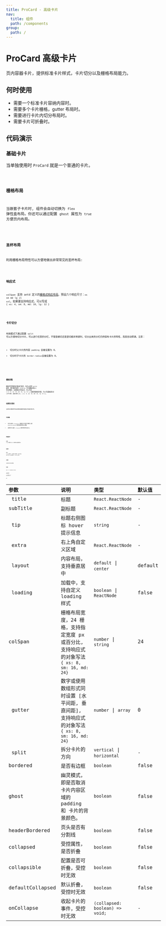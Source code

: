 ```yaml
---
title: ProCard - 高级卡片
nav:
  title: 组件
  path: /components
group:
  path: /
---
```


# ProCard 高级卡片

页内容器卡片，提供标准卡片样式，卡片切分以及栅格布局能力。

## 何时使用

- 需要一个标准卡片容纳内容时。
- 需要多个卡片栅格，gutter 布局时。
- 需要进行卡片内切分布局时。
- 需要卡片可折叠时。

## 代码演示

### 基础卡片

当单独使用时 `ProCard` 就是一个普通的卡片。

<code src="./demos/basic.tsx" background="#f0f2f5" />

### 栅格布局

当嵌套子卡片时, 组件会自动切换为 `flex` 弹性盒布局。你还可以通过配置 `ghost` 属性为 `true` 方便页内布局。

 <code src="./demos/colspan.tsx"  background="#f0f2f5" />

### 圣杯布局

利用栅格布局特性可以方便地做出非常常见的圣杯布局:

<code src="./demos/holygrail.tsx" background="#f0f2f5"/>

### 响应式

`colSpan` 支持 antd 定义的[栅格式响应布局](https://ant.design/components/grid-cn/#components-grid-demo-responsive)。预设六个响应尺寸：`xs` `sm` `md` `lg` `xl` `xxl`。如果要支持响应式，可以写成 `{ xs: 4, sm: 8, md: 10, lg: 12 }`

<code src="./demos/responsive.tsx"  background="#f0f2f5" />

### 卡片切分

布局模式下通过配置 `split` 可以方便地切分卡片，可以进行任意的分栏，不管是横切还是竖切都非常便利，切分出来的分栏仍然保有卡片的特性，高度自动撑满。注意：

- 切分时父卡片的内容 `padding` 会被设置为 0。
- 切分时子卡片的 `border-radius`会被设置为 0。

<code src="./demos/split2.tsx" background="#f0f2f5"/>

<code src="./demos/split23.tsx" background="#f0f2f5"/>

<code src="./demos/split.tsx" background="#f0f2f5"/>

### 栅格间隔

栅格常常需要和间隔进行配合，你可以使用 `gutter` 属性，我们推荐使用 `(16+8n)px` 作为栅格间隔(n 是自然数)，如果要支持响应式，可以写成 `{ xs: 8, sm: 16, md: 24, lg: 32 }`。如果需要垂直间距，可以写成数组形式 `[水平间距, 垂直间距][16, { xs: 8, sm: 16, md: 24, lg: 32 }]`。

<code src="./demos/gutter.tsx" background="#f0f2f5" />

### 标题带分割线

当添加分隔线时会自动增加标题的高度与内容区域分开。

<code src="./demos/headerBordered.tsx" background="#f0f2f5" />

### 可折叠

- 你可以使用 `collapsible` 来配置卡片是否可折叠，通过 `defaultCollapsed` 属性配置是否默认折叠。
- 或者你可以通过 `collapsed` 属性受控进行自定义。

<code src="./demos/collapsible.tsx" background="#f0f2f5" />

### 内容居中

配置 `layout`属性为`center`控制内容垂直居中。

<code src="./demos/layout.tsx" background="#f0f2f5" />

### 加载中

配置 `loading`属性为`true`控制卡片加载中，也可以传入 DOM 给`loading`来自定义 loading 展示。

<code src="./demos/loading.tsx" background="#f0f2f5" />

### 无标题

头部没有内容时会自动隐藏。

<code src="./demos/headless.tsx" background="#f0f2f5" />

### 带边框

配置 `bordered` 属性控制是否卡片带边框。

<code src="./demos/bordered.tsx" />

### 竖向步骤示例

`Steps` 组件结合 `ProCard` 组件完成竖向步骤示例。

<code src="./demos/steps-v.tsx" background="#f0f2f5" />

## API

| 参数 | 说明 | 类型 | 默认值 |
| :-- | :-- | :-- | :-- |
|  title | 标题 | `React.ReactNode` | - |
| subTitle | 副标题 | `React.ReactNode` | - |
|  tip | 标题右侧图标 hover 提示信息 | `string` | - |
|  extra | 右上角自定义区域 | `React.ReactNode` | - |
|  layout | 内容布局，支持垂直居中 | `default` \| `center`  | default |
|  loading | 加载中，支持自定义 loading 样式 | `boolean` \| `ReactNode` | false |
| colSpan | 栅格布局宽度，24 栅格，支持指定宽度 px 或百分比, 支持响应式的对象写法 `{ xs: 8, sm: 16, md: 24}` | `number` \| `string` | 24 |
|  gutter | 数字或使用数组形式同时设置 [水平间距, 垂直间距], 支持响应式的对象写法 `{ xs: 8, sm: 16, md: 24}` | `number` \| `array` | 0 |
|  split | 拆分卡片的方向 | `vertical` \| `horizontal`  | - |
| bordered | 是否有边框 | `boolean` | false |
| ghost | 幽灵模式，即是否取消卡片内容区域的 padding 和 卡片的背景颜色。 | `boolean` | false |
| headerBordered | 页头是否有分割线 | `boolean` | false |
| collapsed | 受控属性，是否折叠 | `boolean` | false |
| collapsible | 配置是否可折叠，受控时无效 | `boolean` | false |
| defaultCollapsed | 默认折叠, 受控时无效 | `boolean` | false |
| onCollapse | 收起卡片的事件，受控时无效 | `(collapsed: boolean) => void;` | - |

